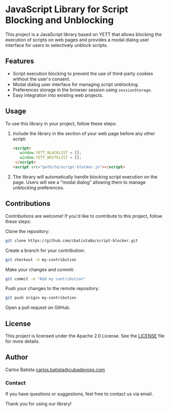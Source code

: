 # JavaScript Library for Script Blocking and Unblocking

This project is a JavaScript library based on YETT that allows blocking the execution of scripts on web pages and provides a modal dialog user interface for users to selectively unblock scripts. 

## Features

- Script execution blocking to prevent the use of third-party cookies without the user's consent.
- Modal dialog user interface for managing script unblocking.
- Preferences storage in the browser session using `sessionStorage`.
- Easy integration into existing web projects.

## Usage

To use this library in your project, follow these steps:

1. Include the library in the <head> section of your web page before any other script:

   ```html
   <script>
      window.YETT_BLACKLIST = [];
      window.YETT_WHITELIST = [];
    </script>
   <script src="path/to/script-blocker.js"></script>

2. The library will automatically handle blocking script execution on the page. Users will see a "modal dialog" allowing them to manage unblocking preferences.

## Contributions

Contributions are welcome! If you'd like to contribute to this project, follow these steps:

Clone the repository:

  ```bash
  git clone https://github.com/cbatista8a/script-blocker.git
  ```

Create a branch for your contribution:

```bash
git checkout -b my-contribution
```

Make your changes and commit:

```bash
git commit -m "Add my contribution"
```

Push your changes to the remote repository:

```bash
git push origin my-contribution
```

Open a pull request on GitHub.

## License

This project is licensed under the Apache 2.0 License. See the [LICENSE](./LICENSE.md) file for more details.

## Author

Carlos Batista <carlos.batista@cubadevops.com>

### Contact
If you have questions or suggestions, feel free to contact us via email.

Thank you for using our library!
